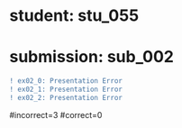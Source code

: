 # student: stu_055
# submission: sub_002

```diff
! ex02_0: Presentation Error
! ex02_1: Presentation Error
! ex02_2: Presentation Error
```
#incorrect=3
#correct=0

